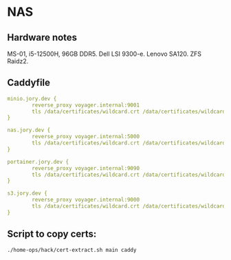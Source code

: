 # NAS

## Hardware notes
MS-01, i5-12500H, 96GB DDR5. Dell LSI 9300-e. Lenovo SA120. ZFS Raidz2.

## Caddyfile

```yaml
minio.jory.dev {
        reverse_proxy voyager.internal:9001
        tls /data/certificates/wildcard.crt /data/certificates/wildcard.key
}

nas.jory.dev {
        reverse_proxy voyager.internal:5000
        tls /data/certificates/wildcard.crt /data/certificates/wildcard.key
}

portainer.jory.dev {
        reverse_proxy voyager.internal:9090
        tls /data/certificates/wildcard.crt /data/certificates/wildcard.key
}

s3.jory.dev {
        reverse_proxy voyager.internal:9000
        tls /data/certificates/wildcard.crt /data/certificates/wildcard.key
}
```

## Script to copy certs:
```sh
./home-ops/hack/cert-extract.sh main caddy
```
